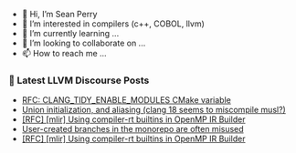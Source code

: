 - 👋 Hi, I’m Sean Perry
- 👀 I’m interested in compilers (c++, COBOL, llvm)
- 🌱 I’m currently learning ...
- 💞️ I’m looking to collaborate on ...
- 📫 How to reach me ...

<!---
s66perry/s66perry is a ✨ special ✨ repository because its `README.md` (this file) appears on your GitHub profile.
You can click the Preview link to take a look at your changes.
--->
### 📕 Latest LLVM Discourse Posts

<!-- DISCOURSE-LLVM:START -->
- [RFC: CLANG_TIDY_ENABLE_MODULES CMake variable](https://discourse.llvm.org/t/rfc-clang-tidy-enable-modules-cmake-variable/77744#post_1)
- [Union initialization, and aliasing &lpar;clang 18 seems to miscompile musl?&rpar;](https://discourse.llvm.org/t/union-initialization-and-aliasing-clang-18-seems-to-miscompile-musl/77724#post_6)
- [[RFC] [mlir] Using compiler-rt builtins in OpenMP IR Builder](https://discourse.llvm.org/t/rfc-mlir-using-compiler-rt-builtins-in-openmp-ir-builder/77591#post_11)
- [User-created branches in the monorepo are often misused](https://discourse.llvm.org/t/user-created-branches-in-the-monorepo-are-often-misused/75544?page=3#post_52)
- [[RFC] [mlir] Using compiler-rt builtins in OpenMP IR Builder](https://discourse.llvm.org/t/rfc-mlir-using-compiler-rt-builtins-in-openmp-ir-builder/77591#post_10)
<!-- DISCOURSE-LLVM:END -->
